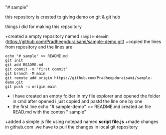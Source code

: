 "# sample" 

this repository is crested to giving demo on git 
& git hub

things i did for making this repsoitory

+created a empty repository named `sample-demo`in (https://github.com/Pradheepduraisami/sample-demo.git)
+copied the lines from repository and the lines are

```
echo "# sample" >> README.md
git init
git add README.md
git commit -m "first commit"
git branch -M main
git remote add origin https://github.com/Pradheepduraisami/sample-demo.git
git push -u origin main
```
+ i have created an empty folder in my file explorer and opened the folder in cmd 
 after opened i just copied and pastd the line one by one
+ the first line echo "# sample-demo" >> README.md created an file READ.md with the conten " sample"

+added a simple js file using notepad named **script file.js**
+made changes in github.com .we have to pull the changes in local git repository
